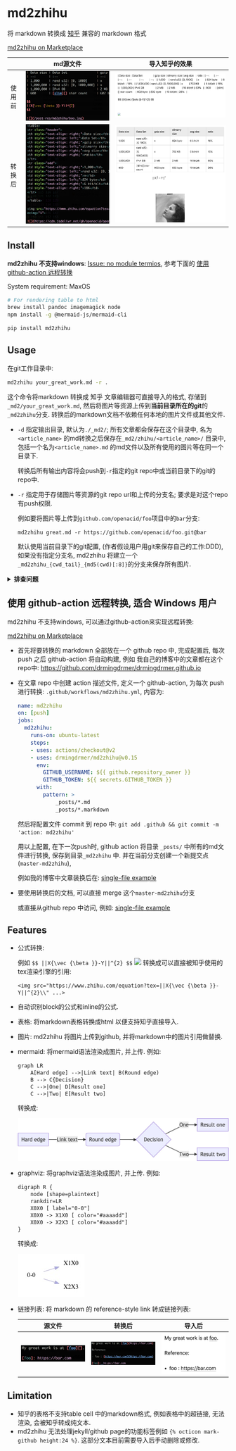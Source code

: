 # md2zhihu

将 markdown 转换成 [知乎](zhihu.com) 兼容的 markdown 格式

[md2zhihu on Marketplace](https://github.com/marketplace/actions/md2zhihu)

|       | md源文件              | 导入知乎的效果          |
|:--    | :-:                   | :-:                     |
|使用前 | ![](assets/md.png)    |  ![](assets/before.png) |
|转换后 | ![](assets/built.png) |  ![](assets/after.png)  |

## Install

**md2zhihu 不支持windows**: [Issue: no module termios](https://github.com/drmingdrmer/md2zhihu/issues/7),
参考下面的 [使用 github-action 远程转换](#使用-github-action-远程转换-适合-windows-用户)

System requirement: MaxOS

```sh
# For rendering table to html
brew install pandoc imagemagick node
npm install -g @mermaid-js/mermaid-cli
```

```sh
pip install md2zhihu
```

## Usage

在git工作目录中:

```sh
md2zhihu your_great_work.md -r .
```

这个命令将markdown 转换成 知乎 文章编辑器可直接导入的格式,
存储到 `_md2/your_great_work.md`,
然后将图片等资源上传到**当前目录所在的git**的`_md2zhihu`分支.
转换后的markdown文档不依赖任何本地的图片文件或其他文件.

- `-d` 指定输出目录, 默认为`./_md2/`; 所有文章都会保存在这个目录中,
    名为`<article_name>` 的md转换之后保存在`_md2/zhihu/<article_name>/` 目录中,
    包括一个名为`<article_name>.md` 的md文件以及所有使用的图片等在同一个目录下.

    转换后所有输出内容将会push到`-r`指定的git repo中或当前目录下的git的repo中.

- `-r` 指定用于存储图片等资源的git repo url和上传的分支名; 要求是对这个repo有push权限.

    例如要将图片等上传到`github.com/openacid/foo`项目中的`bar`分支:
    ```
    md2zhihu great.md -r https://github.com/openacid/foo.git@bar
    ```

    默认使用当前目录下的git配置, (作者假设用户用git来保存自己的工作:DDD),
    如果没有指定分支名, md2zhihu 将建立一个`_md2zhihu_{cwd_tail}_{md5(cwd)[:8]}`的分支来保存所有图片.

<details>
<summary><b>排查问题</b></summary>

#### 找不到命令: 如 command not found: md2zhihu

看下这几个命令是否正常:

- `pip install --verbose md2zhihu` 安装时应该会提示按照成功的字样.
- `which md2zhihu` 如果能到应该会输出它的路径, 例如我的是安装在: `/Users/drdrxp/xp/py3virtual/p38/bin/md2zhihu`
- `echo $PATH` 确认安装的路径在PATH环境变量中: `...:/Users/drdrxp/xp/py3virtual/p38/bin:...`

</details>


## 使用 github-action 远程转换, 适合 Windows 用户

md2zhihu 不支持windows, 可以通过github-action来实现远程转换:

[md2zhihu on Marketplace](https://github.com/marketplace/actions/md2zhihu)


-   首先将要转换的 markdown 全部放在一个 github repo 中, 完成配置后, 每次 push 之后 github-action 将自动构建,
    例如 我自己的博客中的文章都在这个repo中: https://github.com/drmingdrmer/drmingdrmer.github.io

-   在文章 repo 中创建 action 描述文件, 定义一个 github-action,
    为每次 push 进行转换:
    `.github/workflows/md2zhihu.yml`, 内容为:

    ```yaml
    name: md2zhihu
    on: [push]
    jobs:
      md2zhihu:
        runs-on: ubuntu-latest
        steps:
        - uses: actions/checkout@v2
        - uses: drmingdrmer/md2zhihu@v0.15
          env:
            GITHUB_USERNAME: ${{ github.repository_owner }}
            GITHUB_TOKEN: ${{ secrets.GITHUB_TOKEN }}
          with:
            pattern: >
                _posts/*.md
                _posts/*.markdown
    ```
    然后将配置文件 commit 到 repo 中:
    `git add .github && git commit -m 'action: md2zhihu'`

    用以上配置, 在下一次push时, github action 将目录 `_posts/` 中所有的md文件进行转换,
    保存到目录`_md2zhihu` 中. 并在当前分支创建一个新提交点(`master-md2zhihu`),

    例如我的博客中文章装换后在:
    [single-file example](https://github.com/drmingdrmer/drmingdrmer.github.io/blob/master/_md2zhihu/dict-cmp.md)

-   要使用转换后的文档, 可以直接 merge 这个`master-md2zhihu`分支

    或直接从github repo 中访问, 例如:
    [single-file example](https://github.com/drmingdrmer/drmingdrmer.github.io/blob/master/_md2zhihu/dict-cmp.md)


## Features

- 公式转换:

  例如 ` $$ ||X{\vec {\beta }}-Y||^{2} $$ `
  ![](https://www.zhihu.com/equation?tex=%7C%7CX%7B%5Cvec%20%7B%5Cbeta%20%7D%7D-Y%7C%7C%5E%7B2%7D)
  转换成可以直接被知乎使用的tex渲染引擎的引用:

  ```
  <img src="https://www.zhihu.com/equation?tex=||X{\vec {\beta }}-Y||^{2}\\" ...>
  ```

- 自动识别block的公式和inline的公式.

- 表格: 将markdown表格转换成html 以便支持知乎直接导入.

- 图片: md2zhihu 将图片上传到github, 并将markdown中的图片引用做替换.

- mermaid: 将mermaid语法渲染成图片, 并上传. 例如:

    ```mermaid
    graph LR
        A[Hard edge] -->|Link text| B(Round edge)
        B --> C{Decision}
        C -->|One| D[Result one]
        C -->|Two| E[Result two]
    ```

    转换成:

    ![](assets/mermaid.jpg)


- graphviz: 将graphviz语法渲染成图片, 并上传. 例如:

    ```graphviz
    digraph R {
        node [shape=plaintext]
        rankdir=LR
        X0X0 [ label="0-0"]
        X0X0 -> X1X0 [ color="#aaaadd"]
        X0X0 -> X2X3 [ color="#aaaadd"]
    }
    ```

    转换成:

    ![](assets/graphviz.jpg)


-   链接列表: 将 markdown 的 reference-style link 转成链接列表:

    | 源文件 | 转换后 | 导入后 |
    | :-: | :-: | :-: |
    | ![](assets/ref-list/src.png) | ![](assets/ref-list/dst.png) | ![](assets/ref-list/imported.png) |



## Limitation

- 知乎的表格不支持table cell 中的markdown格式, 例如表格中的超链接, 无法渲染, 会被知乎转成纯文本.
- md2zhihu 无法处理jekyll/github page的功能标签例如 `{% octicon mark-github height:24 %}`. 这部分文本目前需要导入后手动删除或修改.
